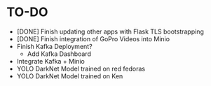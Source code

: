 # TO-DO

- [DONE] Finish updating other apps with Flask TLS bootstrapping
- [DONE] Finish integration of GoPro Videos into Minio
- Finish Kafka Deployment?
  - Add Kafka Dashboard
- Integrate Kafka + Minio
- YOLO DarkNet Model trained on red fedoras
- YOLO DarkNet Model trained on Ken